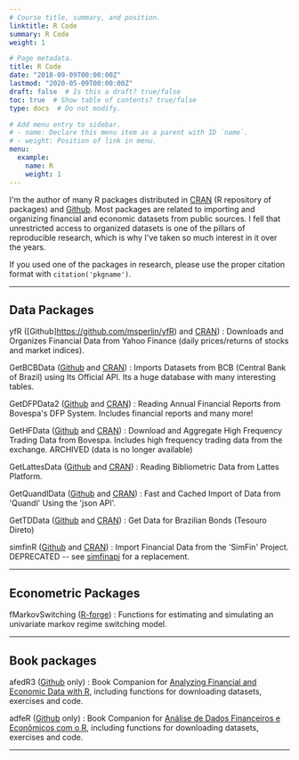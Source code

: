 ```yaml
---
# Course title, summary, and position.
linktitle: R Code
summary: R Code
weight: 1

# Page metadata.
title: R Code
date: "2018-09-09T00:00:00Z"
lastmod: "2020-05-09T00:00:00Z"
draft: false  # Is this a draft? true/false
toc: true  # Show table of contents? true/false
type: docs  # Do not modify.

# Add menu entry to sidebar.
# - name: Declare this menu item as a parent with ID `name`.
# - weight: Position of link in menu.
menu:
  example:
    name: R 
    weight: 1
---
```



I'm the author of many R packages distributed in [CRAN](https://www.crantastic.org/authors/5303) (R repository of packages) and [Github](https://github.com/msperlin/). Most packages are related to importing and organizing financial and economic datasets from public sources. I fell that unrestricted access to organized datasets is one of the pillars of reproducible research, which is why I've taken so much interest in it over the years. 

If you used one of the packages in research, please use the proper citation format with `citation('pkgname')`. 

---

## Data Packages

yfR ([Github]https://github.com/msperlin/yfR) and [CRAN](https://cran.r-project.org/package=yfR))
: Downloads and Organizes Financial Data from Yahoo Finance (daily prices/returns of stocks and market indices). 

GetBCBData ([Github](https://github.com/msperlin/GetBCBData) and [CRAN](https://cran.r-project.org/package=GetBCBData))
: Imports Datasets from BCB (Central Bank of Brazil) using Its Official API. Its a huge database with many interesting tables.

GetDFPData2 ([Github](https://github.com/msperlin/GetDFPData2) and [CRAN](https://cran.r-project.org/package=GetDFPData))
: Reading Annual Financial Reports from Bovespa's DFP System. Includes financial reports and many more!

GetHFData ([Github](https://github.com/msperlin/GetHFData) and [CRAN](https://cran.r-project.org/package=GetHFData))
: Download and Aggregate High Frequency Trading Data from Bovespa. Includes high frequency trading data from the exchange. ARCHIVED (data is no longer available)

GetLattesData ([Github](https://github.com/msperlin/GetLattesData) and [CRAN](https://cran.r-project.org/package=GetLattesData))
: Reading Bibliometric Data from Lattes Platform. 

GetQuandlData ([Github](https://github.com/msperlin/GetQuandlData) and [CRAN](https://cran.r-project.org/package=GetQuandlData))
: Fast and Cached Import of Data from 'Quandl' Using the 'json API'.

GetTDData ([Github](https://github.com/msperlin/GetTDData) and [CRAN](https://cran.r-project.org/package=GetTDData))
: Get Data for Brazilian Bonds (Tesouro Direto)

simfinR ([Github](https://github.com/msperlin/simfinR) and [CRAN](https://cran.r-project.org/package=simfinR))
: Import Financial Data from the 'SimFin' Project. DEPRECATED -- see [simfinapi](https://github.com/matthiasgomolka/simfinapi) for a replacement.

---

## Econometric Packages

fMarkovSwitching ([R-forge](https://rdrr.io/rforge/fMarkovSwitching/))
: Functions for estimating and simulating an univariate markov regime switching model. 

---

## Book packages

afedR3 ([Github](https://github.com/msperlin/afedR3) only)
: Book Companion for [Analyzing Financial and Economic Data with R](https://www.msperlin.com/publication/2020_book-afedr-en/), including functions for downloading datasets, exercises and code.

adfeR ([Github](https://github.com/msperlin/adfeR) only)
: Book Companion for [Análise de Dados Financeiros e Econômicos com o R](https://www.msperlin.com/publication/2021_book-adfer-pt/), including functions for downloading datasets, exercises and code.

---



